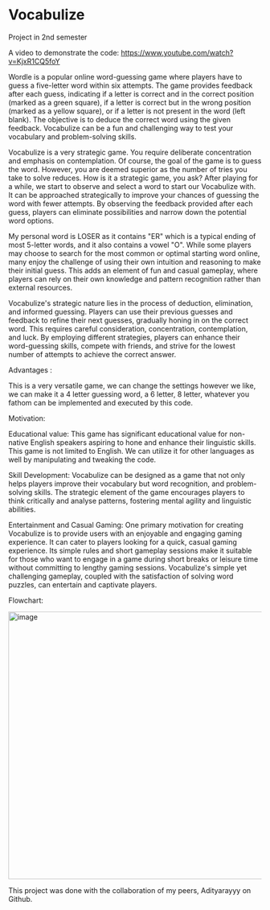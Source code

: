 # Vocabulize
Project in 2nd semester

A video to demonstrate the code:
https://www.youtube.com/watch?v=KjxR1CQ5foY


Wordle is a popular online word-guessing game where players have to guess a five-letter word within six attempts. The game provides feedback after each guess, indicating if a letter is correct and in the correct position (marked as a green square), if a letter is correct but in the wrong position (marked as a yellow square), or if a letter is not present in the word (left blank). The objective is to deduce the correct word using the given feedback. Vocabulize can be a fun and challenging way to test your vocabulary and problem-solving skills.

Vocabulize is a very strategic game. You require deliberate concentration and emphasis on contemplation. Of course, the goal of the game is to guess the word. However, you are deemed superior as the number of tries you take to solve reduces. How is it a strategic game, you ask? After playing for a while, we start to observe and select a word to start our Vocabulize with. It can be approached strategically to improve your chances of guessing the word with fewer attempts. By observing the feedback provided after each guess, players can eliminate possibilities and narrow down the potential word options.

My personal word is LOSER as it contains "ER" which is a typical ending of most 5-letter words, and it also contains a vowel "O".  While some players may choose to search for the most common or optimal starting word online, many enjoy the challenge of using their own intuition and reasoning to make their initial guess. This adds an element of fun and casual gameplay, where players can rely on their own knowledge and pattern recognition rather than external resources. 

Vocabulize's strategic nature lies in the process of deduction, elimination, and informed guessing. Players can use their previous guesses and feedback to refine their next guesses, gradually honing in on the correct word. This requires careful consideration, concentration, contemplation, and luck. By employing different strategies, players can enhance their word-guessing skills, compete with friends, and strive for the lowest number of attempts to achieve the correct answer.


Advantages :

This is a very versatile game, we can change the settings however we like, we can make it a 4 letter guessing word, a 6 letter, 8 letter, whatever you fathom can be implemented and executed by this code.



Motivation: 

Educational value: This game has significant educational value for non-native English speakers aspiring to hone and enhance their linguistic skills. This game is not limited to English. We can utilize it for other languages as well by manipulating and tweaking the code. 

Skill Development: Vocabulize can be designed as a game that not only helps players improve their vocabulary but word recognition, and problem-solving skills. The strategic element of the game encourages players to think critically and analyse patterns, fostering mental agility and linguistic abilities.

Entertainment and Casual Gaming: One primary motivation for creating Vocabulize is to provide users with an enjoyable and engaging gaming experience. It can cater to players looking for a quick, casual gaming experience. Its simple rules and short gameplay sessions make it suitable for those who want to engage in a game during short breaks or leisure time without committing to lengthy gaming sessions. Vocabulize's simple yet challenging gameplay, coupled with the satisfaction of solving word puzzles, can entertain and captivate players.


Flowchart:


<img width="532" alt="image" src="https://github.com/ihy-adi/Vocabulize/assets/126938382/6d0ec0bb-9758-413a-a76a-aa7ef16aab4c">


This project was done with the collaboration of my peers, Adityarayyy on Github.
